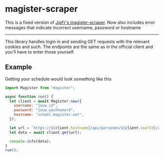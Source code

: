 # magister-scraper

This is a fixed version of [JipFr's magister-scraper](https://github.com/JipFr/magister-scraper/).
Now also includes error messages that indicate incorrect username, password or hostname

---

This library handles login in and sending GET requests with the relevant cookies and such. The endpoints are the same as in the official client and you'll have to enter those yourself.

## Example

Getting your schedule would look something like this

```js
import Magister from "magister";

async function run() {
  let client = await Magister.new({
    username: "jouw_id",
    password: "jouw_wachtwoord",
    hostname: "school.magister.net",
  });

  let url = `https://${client.hostname}/api/personen/${client.userId}/afspraken`;
  let data = await client.get(url);

  console.info(data);
}
run();
```
